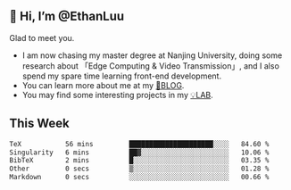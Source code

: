 ## 👋 Hi, I’m @EthanLuu

Glad to meet you.

- I am now chasing my master degree at Nanjing University, doing some research about 「Edge Computing & Video Transmission」, and I also spend my spare time learning front-end development.
- You can learn more about me at my [📝BLOG](https://blog.ethanloo.cn).
- You may find some interesting projects in my [💡LAB](https://lab.ethanloo.cn).

## This Week
<!--START_SECTION:waka-->

```txt
TeX           56 mins         █████████████████████░░░░   84.60 %
Singularity   6 mins          ██▓░░░░░░░░░░░░░░░░░░░░░░   10.06 %
BibTeX        2 mins          █░░░░░░░░░░░░░░░░░░░░░░░░   03.35 %
Other         0 secs          ▒░░░░░░░░░░░░░░░░░░░░░░░░   01.28 %
Markdown      0 secs          ░░░░░░░░░░░░░░░░░░░░░░░░░   00.66 %
```

<!--END_SECTION:waka-->
